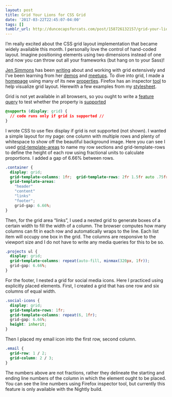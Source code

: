 ```yaml
---
layout: post
title: Grid Your Lions for CSS Grid
date: '2017-03-22T22:45:07-04:00'
tags: []
tumblr_url: http://duncecapsforcats.com/post/158726132157/grid-your-lions-for-css-grid
---
```

I’m really excited about the CSS grid layout implementation that became widely available this month. I personally love the control of hand-coded layout. Imagine positioning elements using two dimensions instead of one and now you can throw out all your frameworks (but hang on to your Sass)!

[Jen Simmons](https://twitter.com/jensimmons) has been [writing](http://jensimmons.com/writing) about and working with grid extensively and I’ve been learning from her [demos](http://labs.jensimmons.com/) and [meetups](https://www.meetup.com/CSS-Layout-Club). To dive into grid, I made a [homepage](http://jingyufanclub.co/) using many of its new [properties](http://jensimmons.com/post/mar-1-2017/wow-grid-has-so-many-properties-do-we-need-them-all). Firefox has an inspector [tool](https://developer.mozilla.org/en-US/docs/Tools/Page_Inspector/How_to/Examine_grid_layouts) to help visualize grid layout. Herewith a few examples from my [stylesheet](https://github.com/jingyufanclub/jingyufanclub.github.io/blob/master/stylesheets/index.css).

Grid is not yet available in all browsers, so you ought to write a [feature query](https://hacks.mozilla.org/2016/08/using-feature-queries-in-css/) to test whether the property is [supported](http://caniuse.com/#feat=css-grid)

```css
@supports (display: grid) {
  // code runs only if grid is supported //
}
```

I wrote CSS to use flex display if grid is not supported (not shown). I wanted a simple layout for my page: one column with multiple rows and plenty of whitespace to show off the beautiful background image. Here you can see I used [grid-template-areas](https://developer.mozilla.org/en-US/docs/Web/CSS/grid-template-areas) to name my row sections and grid-template-rows to define the height of each row using fractional units to calculate proportions. I added a gap of 6.66% between rows.

```css
.container {
  display: grid;
  grid-template-columns: 1fr;  grid-template-rows: 2fr 1.5fr auto .75fr;
  grid-template-areas:
    "header"
    "content"
    "links"
    "footer";
    grid-gap: 6.66%;
}
```

Then, for the grid area “links”, I used a nested grid to generate boxes of a certain width to fill the width of a column. The browser computes how many columns can fit in each row and automatically wraps to the line. Each list item will occupy one box in the grid. The columns are responsive to the viewport size and I do not have to write any media queries for this to be so.

```css
.projects ul {
  display: grid;
  grid-template-columns: repeat(auto-fill, minmax(320px, 1fr));
  grid-gap: 6.66%;
}
```

For the footer, I nested a grid for social media icons. Here I practiced using explicitly placed elements. First, I created a grid that has one row and six columns of equal width.

```css
.social-icons {
  display: grid;
  grid-template-rows: 1fr;
  grid-template-columns: repeat(6, 1fr);
  grid-gap: 6.66%;
  height: inherit;
}
```

Then I placed my email icon into the first row, second column.

```css
.email {
  grid-row: 1 / 2;
  grid-column: 2 / 3;
}
```

The numbers above are not fractions, rather they delineate the starting and ending line numbers of the column in which the element ought to be placed. You can see the line numbers using Firefox inspector tool, but currently this feature is only available with the Nightly build.
